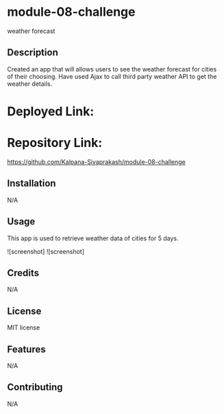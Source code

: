 # module-08-challenge
weather forecast

## Description
 Created an app that will allows users to see the weather forecast for cities of their choosing. Have used Ajax to call third party weather API to get the weather details.

 # Deployed Link:



# Repository Link:
https://github.com/Kalpana-Sivaprakash/module-08-challenge

## Installation
N/A


## Usage 
This app is used to retrieve weather data of cities for 5 days. 

![screenshot]
![screenshot]


## Credits
N/A

## License
MIT license

## Features
N/A

## Contributing
N/A
